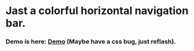 # Jast a colorful horizontal navigation bar.
### Demo is here: [Demo](https://emiyaaaaa.github.io/a-colorful-horizontal-navigation-bar/demo.html) (Maybe have a css bug, just reflash).
